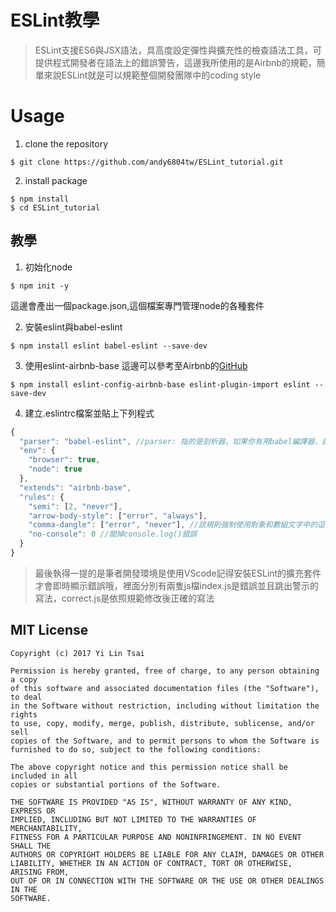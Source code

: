 # ESLint教學
> ESLint支援ES6與JSX語法，具高度設定彈性與擴充性的檢查語法工具，可提供程式開發者在語法上的錯誤警告，這邊我所使用的是Airbnb的規範，簡單來說ESLint就是可以規範整個開發團隊中的coding style

# Usage
1. clone the repository
```
$ git clone https://github.com/andy6804tw/ESLint_tutorial.git
```
2. install package
```
$ npm install
$ cd ESLint_tutorial
```

## 教學
1. 初始化node
```
$ npm init -y
```
這邊會產出一個package.json,這個檔案專門管理node的各種套件

2. 安裝eslint與babel-eslint 
```
$ npm install eslint babel-eslint --save-dev
```

3. 使用eslint-airbnb-base
這邊可以參考至Airbnb的[GitHub](es6+的eslint-rules)
```
$ npm install eslint-config-airbnb-base eslint-plugin-import eslint --save-dev
```

4. 建立.eslintrc檔案並貼上下列程式
```js
{
  "parser": "babel-eslint", //parser: 指的是剖析器，如果你有用babel編譯器，就是設定"babel-eslint"
  "env": {
    "browser": true,
    "node": true
  },
  "extends": "airbnb-base",
  "rules": {
    "semi": [2, "never"],
    "arrow-body-style": ["error", "always"],
    "comma-dangle": ["error", "never"], //該規則強制使用對象和數組文字中的逗號
    "no-console": 0 //關掉console.log()錯誤
  }
}
```
> 最後執得一提的是筆者開發環境是使用VScode記得安裝ESLint的擴充套件才會即時顯示錯誤哦，裡面分別有兩隻js檔index.js是錯誤並且跳出警示的寫法，correct.js是依照規範修改後正確的寫法

## MIT License
```
Copyright (c) 2017 Yi Lin Tsai 

Permission is hereby granted, free of charge, to any person obtaining a copy
of this software and associated documentation files (the "Software"), to deal
in the Software without restriction, including without limitation the rights
to use, copy, modify, merge, publish, distribute, sublicense, and/or sell
copies of the Software, and to permit persons to whom the Software is
furnished to do so, subject to the following conditions:

The above copyright notice and this permission notice shall be included in all
copies or substantial portions of the Software.

THE SOFTWARE IS PROVIDED "AS IS", WITHOUT WARRANTY OF ANY KIND, EXPRESS OR
IMPLIED, INCLUDING BUT NOT LIMITED TO THE WARRANTIES OF MERCHANTABILITY,
FITNESS FOR A PARTICULAR PURPOSE AND NONINFRINGEMENT. IN NO EVENT SHALL THE
AUTHORS OR COPYRIGHT HOLDERS BE LIABLE FOR ANY CLAIM, DAMAGES OR OTHER
LIABILITY, WHETHER IN AN ACTION OF CONTRACT, TORT OR OTHERWISE, ARISING FROM,
OUT OF OR IN CONNECTION WITH THE SOFTWARE OR THE USE OR OTHER DEALINGS IN THE
SOFTWARE.
```

